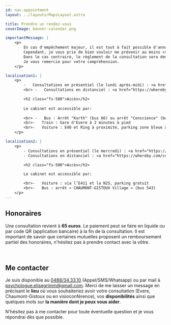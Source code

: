 ```yaml
---
id: nav.appointment
layout: ../layouts/MapsLayout.astro

title: Prendre un rendez-vous
coverImage: banner-calendar.png

importantMessage: |
    <p>
        En cas d'empêchement majeur, il est tout à fait possible d'annuler un rendez-vous.
        Cependant, je vous prie de bien vouloir me prévenir au moins <strong>48 heures</strong> à l'avance.
        Dans le cas contraire, le règlement de la consultation sera demandé. 
        Je vous remercie pour votre compréhension.
    </p>

localisation1: |
    <p>      
        -   Consultations en présentiel (le lundi après-midi) : <a href="https://maps.app.goo.gl/ZiPnN6xyHavBY6do9" target="_blank" />73 rue G. Kurth, B-1140 Bruxelles (Evere)</a>
        <br> -   Consultations en distanciel : <a href="https://whereby.com/consultations-elisegrimm" target="_blank" />whereby.com/consultations-elisegrimm</a>

        <h2 class="fs-500">Accès</h2>
        
        Le cabinet est accessible par:
        
        <br> -   Bus : Arrêt "Kurth" (bus 66) ou arrêt "Conscience" (bus 65 et 66)
        <br>-   Train : Gare d'Evere à 2 minutes à pied
        <br>-   Voiture : E40 et Ring à proximité, parking zone bleue à disque (deux heures gratuites) Rue J. B. Mosselmans
    </p>

localisation2: |
    <p>
        - Consultations en présentiel (le mercredi) : <a href="https://maps.app.goo.gl/zExM1F5uy2p5GN5v6" target="_blank" />Fyki Sports, Rue Inchebroux 1C, 1325 Chaumont-Gistoux</a>
        - Consultations en distanciel : <a href="https://whereby.com/consultations-elisegrimm" target="_blank" />whereby.com/consultations-elisegrimm</a>

        <h2 class="fs-500">Accès</h2>

        Le cabinet est accessible par:

        <br>-   Voiture : via l’E411 et la N25, parking gratuit
        <br>-   Bus : arrêt « CHAUMONT-GISTOUX Village » (bus 543)
    </p>
---
```


<h2 class="fs-500">Honoraires</h2>

Une consultation revient à <strong>65 euros</strong>. Le paiement peut se faire en liquide ou par code QR (application bancaire) à la fin de la consultation. Il est important de savoir que certaines mutuelles proposent un remboursement partiel des honoraires, n'hésitez pas à prendre contact avec la vôtre. 

<br>

<h2 class="fs-500">Me contacter</h2>

Je suis disponible au <a href="tel:0488343310">0488/34.33.10</a> (Appel/SMS/Whatsapp) ou par mail à <a href="mailto:psychologue.elisegrimm@gmail.com">psychologue.elisegrimm@gmail.com</a>.  Merci de me laisser un message en précisant le <b>lieu</b> où vous souhaiteriez avoir votre consultation (Evere,  Chaumont-Gistoux ou en visioconférence), vos <b>disponibilités</b> ainsi que quelques mots sur <b>la manière dont je peux vous aider</b>.

N'hésitez pas à me contacter pour toute éventuelle question et je vous répondrai dès que possible.
